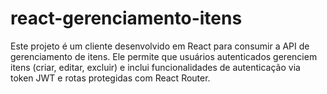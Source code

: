# react-gerenciamento-itens
Este projeto é um cliente desenvolvido em React para consumir a API de gerenciamento de itens. Ele permite que usuários autenticados gerenciem itens (criar, editar, excluir) e inclui funcionalidades de autenticação via token JWT e rotas protegidas com React Router.
